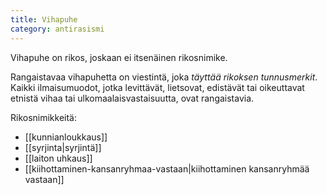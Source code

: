 ```yaml
---
title: Vihapuhe
category: antirasismi
---
```


Vihapuhe on rikos, joskaan ei itsenäinen rikosnimike.

Rangaistavaa vihapuhetta on viestintä, joka *täyttää rikoksen tunnusmerkit*. Kaikki ilmaisumuodot, jotka levittävät, lietsovat, edistävät tai oikeuttavat etnistä vihaa tai ulkomaalaisvastaisuutta, ovat rangaistavia.

Rikosnimikkeitä:
- [[kunnianloukkaus]]
- [[syrjinta|syrjintä]]
- [[laiton uhkaus]]
- [[kiihottaminen-kansanryhmaa-vastaan|kiihottaminen kansanryhmää vastaan]]
